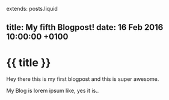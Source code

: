 extends: posts.liquid

title:   My fifth Blogpost!
date:    16 Feb 2016 10:00:00 +0100
---
# {{ title }}

Hey there this is my first blogpost and this is super awesome.

My Blog is lorem ipsum like, yes it is..
